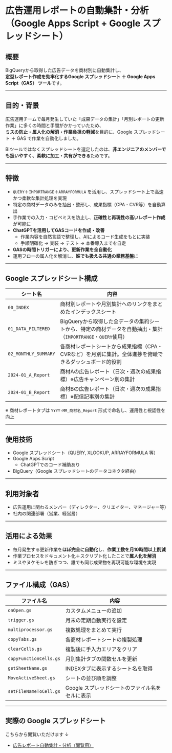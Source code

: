 # 広告運用レポートの自動集計・分析（Google Apps Script + Google スプレッドシート）

## 概要
BigQueryから取得した広告データを商材別に自動集計し、  
**定型レポート作成を効率化するGoogle スプレッドシート ＋ Google Apps Script（GAS） ツール**です。

---

## 目的・背景
広告運用チームで毎月発生していた「成果データの集計」「月別レポートの更新作業」に多くの時間と手間がかかっていたため、  
**ミスの防止・属人化の解消・作業負担の軽減**を目的に、Google スプレッドシート ＋ GAS で作業を自動化しました。

BIツールではなくスプレッドシートを選定したのは、**非エンジニアのメンバーでも扱いやすく、柔軟に加工・共有ができる**ためです。

---

## 特徴
- `QUERY`＋`IMPORTRANGE`＋`ARRAYFORMULA` を活用し、スプレッドシート上で高速かつ柔軟な集計処理を実現
- 特定の商材データのみを抽出・整形し、成果指標（CPA・CVR等）を自動算出
- 手作業での入力・コピペミスを防止し、**正確性と再現性の高いレポート作成**が可能に
- **ChatGPTを活用してGASコードを作成・改善**
    - 作業内容を自然言語で整理し、AIによるコード生成をもとに実装
    - 手順明確化 → 実装 → テスト → 本番導入までを自走
- **GASの時間トリガーにより、更新作業を全自動化**
- 運用フローの属人化を解消し、**誰でも扱える共通の業務基盤**に

---

## Google スプレッドシート構成

| シート名 | 内容 |
|--------|------|
| `00_INDEX` | 商材別レポートや月別集計へのリンクをまとめたインデックスシート |
| `01_DATA_FILTERED` | BigQueryから取得した全データの集約シートから、特定の商材データを自動抽出・集計（`IMPORTRANGE`・`QUERY`使用） |
| `02_MONTHLY_SUMMARY` | 各商材レポートシートから成果指標（CPA・CVRなど）を月別に集計。全体進捗を俯瞰できるダッシュボード的役割 |
| `2024-01_A_Report` | 商材Aの広告レポート（日次・週次の成果指標）※広告キャンペーン別の集計 |
| `2024-01_B_Report` | 商材Bの広告レポート（日次・週次の成果指標）※配信記事別の集計 |

※ 商材レポートタブは `YYYY-MM_商材名_Report` 形式で命名し、運用性と視認性を向上

---

## 使用技術
- Google スプレッドシート（QUERY, XLOOKUP, ARRAYFORMULA 等）
- Google Apps Script
  - ChatGPTでのコード補助あり
- BigQuery（Google スプレッドシートのデータコネクタ経由）

---

## 利用対象者
- 広告運用に関わるメンバー（ディレクター、クリエイター、マネージャー等）
- 社内の関連部署（営業、経営層）

---

## 活用による効果
- 毎月発生する更新作業を**ほぼ完全に自動化**し、**作業工数を月10時間以上削減**
- 作業プロセスをドキュメント化＋スクリプト化したことで**属人化を解消**
- ミスやヌケモレを防ぎつつ、誰でも同じ成果物を再現可能な環境を実現

---

## ファイル構成（GAS）

| ファイル名 | 内容 |
|------------|------|
| `onOpen.gs` | カスタムメニューの追加 |
| `trigger.gs` | 月末の定期自動実行を設定 |
| `multiprocessor.gs` | 複数処理をまとめて実行 |
| `copyTabs.gs` | 各商材レポートシートの複製処理 |
| `clearCells.gs` | 複製後に手入力エリアをクリア |
| `copyFunctionCells.gs` | 月別集計タブの関数セルを更新 |
| `getSheetName.gs` | INDEXタブに表示するシート名を取得 |
| `MoveActiveSheet.gs` | シートの並び順を調整 |
| `setFileNameToCell.gs` | Google スプレッドシートのファイル名をセルに表示 |

---

## 実際の Google スプレッドシート  
こちらから閲覧いただけます ↓
- [広告レポート自動集計・分析（閲覧用）](https://docs.google.com/spreadsheets/d/1d1GF3-Cb-T35ocooElEliWLSJrUc1L1500kz25qQSRg/edit?gid=644686713#gid=644686713)

